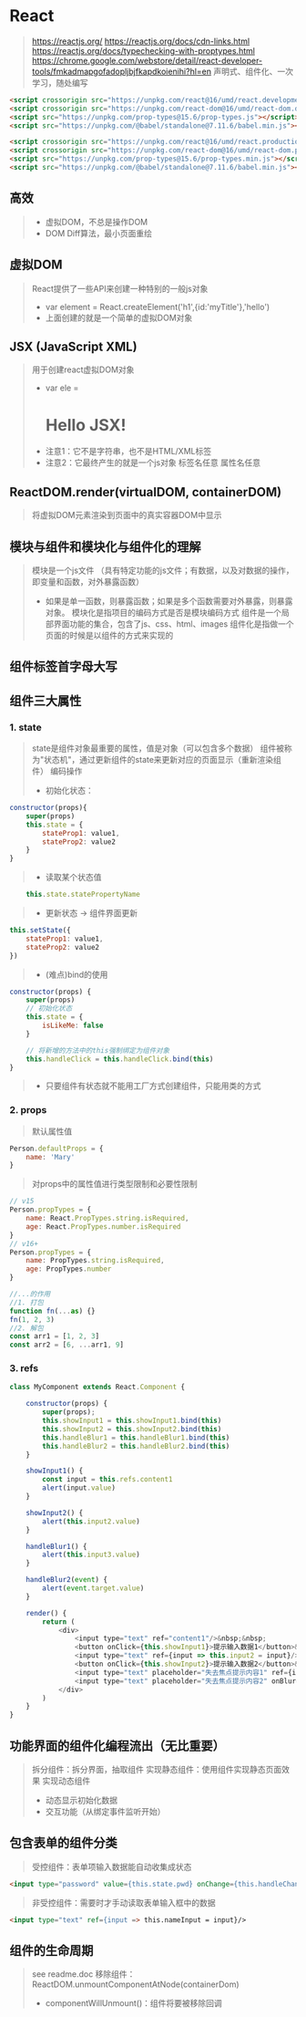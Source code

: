 # React
> https://reactjs.org/
> https://reactjs.org/docs/cdn-links.html
> https://reactjs.org/docs/typechecking-with-proptypes.html
> https://chrome.google.com/webstore/detail/react-developer-tools/fmkadmapgofadopljbjfkapdkoienihi?hl=en
> 声明式、组件化、一次学习，随处编写
```html
<script crossorigin src="https://unpkg.com/react@16/umd/react.development.js"></script>
<script crossorigin src="https://unpkg.com/react-dom@16/umd/react-dom.development.js"></script>
<script src="https://unpkg.com/prop-types@15.6/prop-types.js"></script>
<script src="https://unpkg.com/@babel/standalone@7.11.6/babel.min.js"></script>
```
```html
<script crossorigin src="https://unpkg.com/react@16/umd/react.production.min.js"></script>
<script crossorigin src="https://unpkg.com/react-dom@16/umd/react-dom.production.min.js"></script>
<script src="https://unpkg.com/prop-types@15.6/prop-types.min.js"></script>
<script src="https://unpkg.com/@babel/standalone@7.11.6/babel.min.js"></script>
```
## 高效
>* 虚拟DOM，不总是操作DOM
>* DOM Diff算法，最小页面重绘

## 虚拟DOM
> React提供了一些API来创建一种特别的一般js对象
>* var element = React.createElement('h1',{id:'myTitle'},'hello')
>* 上面创建的就是一个简单的虚拟DOM对象

## JSX (JavaScript XML)
> 用于创建react虚拟DOM对象
>* var ele = <h1>Hello JSX!</h1>
>* 注意1：它不是字符串，也不是HTML/XML标签
>* 注意2：它最终产生的就是一个js对象
> 标签名任意
> 属性名任意

## ReactDOM.render(virtualDOM, containerDOM)
> 将虚拟DOM元素渲染到页面中的真实容器DOM中显示

## 模块与组件和模块化与组件化的理解
> 模块是一个js文件 （具有特定功能的js文件；有数据，以及对数据的操作，即变量和函数，对外暴露函数）
>* 如果是单一函数，则暴露函数；如果是多个函数需要对外暴露，则暴露对象。
> 模块化是指项目的编码方式是否是模块编码方式
> 组件是一个局部界面功能的集合，包含了js、css、html、images
> 组件化是指做一个页面的时候是以组件的方式来实现的

## 组件标签首字母大写

## 组件三大属性
### 1. state
> state是组件对象最重要的属性，值是对象（可以包含多个数据）
> 组件被称为"状态机"，通过更新组件的state来更新对应的页面显示（重新渲染组件）
> 编码操作
>* 初始化状态：
```javascript
constructor(props){
    super(props)
    this.state = {
        stateProp1: value1,
        stateProp2: value2
    }
}
```
>* 读取某个状态值
```javascript
    this.state.statePropertyName
```
>* 更新状态 -> 组件界面更新
```javascript
this.setState({
    stateProp1: value1,
    stateProp2: value2
})
```
>* (难点)bind的使用
```javascript
constructor(props) {
    super(props)
    // 初始化状态
    this.state = {
        isLikeMe: false
    }

    // 将新增的方法中的this强制绑定为组件对象
    this.handleClick = this.handleClick.bind(this)
}
```
>* 只要组件有状态就不能用工厂方式创建组件，只能用类的方式

### 2. props
> 默认属性值
```javascript
Person.defaultProps = {
    name: 'Mary'
}
```
> 对props中的属性值进行类型限制和必要性限制
```javascript
// v15
Person.propTypes = {
    name: React.PropTypes.string.isRequired,
    age: React.PropTypes.number.isRequired
}
// v16+
Person.propTypes = {
    name: PropTypes.string.isRequired,
    age: PropTypes.number
}
```
```javascript
//...的作用
//1. 打包
function fn(...as) {} 
fn(1, 2, 3)
//2. 解包
const arr1 = [1, 2, 3] 
const arr2 = [6, ...arr1, 9]
```

### 3. refs
```javascript
class MyComponent extends React.Component {

    constructor(props) {
        super(props);
        this.showInput1 = this.showInput1.bind(this)
        this.showInput2 = this.showInput2.bind(this)
        this.handleBlur1 = this.handleBlur1.bind(this)
        this.handleBlur2 = this.handleBlur2.bind(this)
    }

    showInput1() {
        const input = this.refs.content1
        alert(input.value)
    }

    showInput2() {
        alert(this.input2.value)
    }

    handleBlur1() {
        alert(this.input3.value)
    }

    handleBlur2(event) {
        alert(event.target.value)
    }

    render() {
        return (
            <div>
                <input type="text" ref="content1"/>&nbsp;&nbsp;
                <button onClick={this.showInput1}>提示输入数据1</button>&nbsp;&nbsp;
                <input type="text" ref={input => this.input2 = input}/>&nbsp;&nbsp;
                <button onClick={this.showInput2}>提示输入数据2</button>&nbsp;&nbsp;
                <input type="text" placeholder="失去焦点提示内容1" ref={input => this.input3 = input} onBlur={this.handleBlur1}/>
                <input type="text" placeholder="失去焦点提示内容2" onBlur={this.handleBlur2}/>
            </div>
        )
    }
}
```

## 功能界面的组件化编程流出（无比重要）
> 拆分组件：拆分界面，抽取组件
> 实现静态组件：使用组件实现静态页面效果
> 实现动态组件
>* 动态显示初始化数据
>* 交互功能（从绑定事件监听开始）

## 包含表单的组件分类
> 受控组件：表单项输入数据能自动收集成状态
```html
<input type="password" value={this.state.pwd} onChange={this.handleChange}/>
```
> 非受控组件：需要时才手动读取表单输入框中的数据
```html
<input type="text" ref={input => this.nameInput = input}/>
```

## 组件的生命周期
> see readme.doc
> 移除组件：ReactDOM.unmountComponentAtNode(containerDom)
>* componentWillUnmount()：组件将要被移除回调